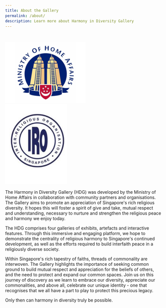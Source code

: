 ```yaml
---
title: About the Gallery
permalink: /about/
description: Learn more about Harmony in Diversity Gallery
---
```

<div class="row">
	<div class="col is-6"><img style="padding-top: 30px; width:260px; display: block; margin-left: auto; margin-right: auto;" alt="MHA Logo" src="/images/MHAlogo_572.png" /></div>
	<div class="col is-6"><img style="width:200px; display: block; margin-left: auto; margin-right: auto;" alt="IRO Logo" src="/images/IRO%20logo.jpg" /></div>
	</div>

The Harmony in Diversity Gallery (HDG) was developed by the Ministry of Home Affairs in collaboration with community partners and organisations. The Gallery aims to promote an appreciation of Singapore's rich religious diversity. It hopes this will foster a spirit of give and take, mutual respect and understanding, necessary to nurture and strengthen the religious peace and harmony we enjoy today.

The HDG comprises four galleries of exhibits, artefacts and interactive features. Through this immersive and engaging platform, we hope to demonstrate the centrality of religious harmony to Singapore's continued development, as well as the efforts required to build interfaith peace in a religiously diverse society.

Within Singapore's rich tapestry of faiths, threads of commonality are interwoven. The Gallery highlights the importance of seeking common ground to build mutual respect and appreciation for the beliefs of others, and the need to protect and expand our common spaces. Join us on this journey of discovery as we learn to embrace our diversity, appreciate our commonalities, and above all, celebrate our unique identity - one that recognises that we all have a part to play to protect this precious legacy.

Only then can harmony in diversity truly be possible.